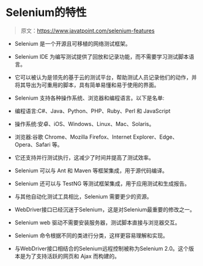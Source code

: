 # Selenium的特性

> 原文：<https://www.javatpoint.com/selenium-features>

*   Selenium 是一个开源且可移植的网络测试框架。
*   Selenium IDE 为编写测试提供了回放和记录功能，而不需要学习测试脚本语言。
*   它可以被认为是领先的基于云的测试平台，帮助测试人员记录他们的动作，并将其导出为可重用的脚本，具有简单易懂和易于使用的界面。
*   Selenium 支持各种操作系统、浏览器和编程语言。以下是名单:

*   编程语言:C#、Java、Python、PHP、Ruby、Perl 和 JavaScript
*   操作系统:安卓、iOS、Windows、Linux、Mac、Solaris。
*   浏览器:谷歌 Chrome、Mozilla Firefox、Internet Explorer、Edge、Opera、Safari 等。

*   它还支持并行测试执行，这减少了时间并提高了测试效率。
*   Selenium 可以与 Ant 和 Maven 等框架集成，用于源代码编译。
*   Selenium 还可以与 TestNG 等测试框架集成，用于应用测试和生成报告。
*   与其他自动化测试工具相比，Selenium 需要更少的资源。
*   WebDriver接口已经沉迷于Selenium，这是对Selenium最重要的修改之一。
*   Selenium web 驱动不需要安装服务器，测试脚本直接与浏览器交互。
*   Selenium 命令根据不同的类进行分类，这样更容易理解和实现。
*   与WebDriver接口相结合的Selenium远程控制被称为Selenium 2.0。这个版本是为了支持活跃的网页和 Ajax 而构建的。